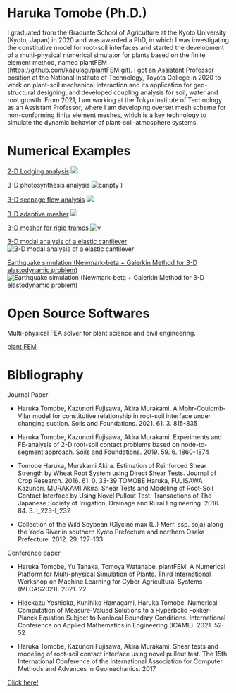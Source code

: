 # Haruka Tomobe (Ph.D.)


I graduated from the Graduate School of Agriculture at the Kyoto University (Kyoto, Japan) in 2020 and was awarded a PhD, in which I was investigating the constitutive model for root-soil interfaces and started the development of a multi-physical numerical simulator for plants based on the finite element method, named plantFEM (https://github.com/kazulagi/plantFEM.git). I got an Assistant Professor position at the National Institute of Technology, Toyota College in 2020 to work on plant-soil mechanical interaction and its application for geo-structural designing, and developed coupling analysis for soil, water and root growth. From 2021, I am working at the Tokyo Institute of Technology as an Assistant Professor, where I am developing overset mesh scheme for non-conforming finite element meshes, which is a key technology to simulate the dynamic behavior of plant-soil-atmosphere systems.

# Numerical Examples

[2-D Lodging analysis](https://www.sciencedirect.com/science/article/pii/S0038080619301647)
![](https://ars.els-cdn.com/content/image/1-s2.0-S0038080619301647-gr15.jpg)

3-D photosynthesis analysis
![canpty](https://user-images.githubusercontent.com/54159711/173492449-db9efe5a-7c5f-4219-a95f-bcb560123605.jpeg)
)

[3-D seepage flow analysis](https://github.com/kazulagi/plantFEM/pull/386)
![](https://user-images.githubusercontent.com/54159711/168735469-33115f07-39cf-458f-a09d-9d14a875ad0c.png)

[3-D adaptive mesher](https://github.com/kazulagi/plantFEM/pull/389)
![](https://user-images.githubusercontent.com/54159711/169466238-eb025a50-e8c8-4c51-a09d-6043cd1288df.png)

[3-D mesher for rigid frames](https://github.com/kazulagi/plantFEM/pull/393)
![v](https://user-images.githubusercontent.com/54159711/170681201-1c42a698-46ca-4b27-a163-d9a4d8ab3e1f.png)


[3-D modal analysis of a elastic cantilever](https://github.com/kazulagi/plantFEM/pull/395)
![3-D modal analysis of a elastic cantilever](https://user-images.githubusercontent.com/54159711/171304252-9eadbd13-5d97-4af1-9708-cbfecca17caf.png)

[Earthquake simulation (Newmark-beta + Galerkin Method for 3-D elastodynamic problem)](https://github.com/kazulagi/plantFEM/pull/399)
![Earthquake simulation (Newmark-beta + Galerkin Method for 3-D elastodynamic problem)](https://user-images.githubusercontent.com/54159711/172747882-8d03aef3-ad2d-44c6-9490-0b80588360d1.png)





# Open Source Softwares

Multi-physical FEA solver for plant science and civil engineering.

[plant FEM](https://github.com/kazulagi/plantFEM)




# Bibliography

Journal Paper

- Haruka Tomobe, Kazunori Fujisawa, Akira Murakami. A Mohr-Coulomb-Vilar model for constitutive relationship in root-soil interface under changing suction. Soils and Foundations. 2021. 61. 3. 815-835


- Haruka Tomobe, Kazunori Fujisawa, Akira Murakami. Experiments and FE-analysis of 2-D root-soil contact problems based on node-to-segment approach. Soils and Foundations. 2019. 59. 6. 1860-1874


- Tomobe Haruka, Murakami Akira. Estimation of Reinforced Shear Strength by Wheat Root System using Direct Shear Tests. Journal of Crop Research. 2016. 61. 0. 33-39
TOMOBE Haruka, FUJISAWA Kazunori, MURAKAMI Akira. Shear Tests and Modeling of Root-Soil Contact Interface by Using Novel Pullout Test. Transactions of The Japanese Society of Irrigation, Drainage and Rural Engineering. 2016. 84. 3. I_223-I_232


- Collection of the Wild Soybean (Glycine max (L.) Merr. ssp. soja) along the Yodo River in southern Kyoto Prefecture and northern Osaka Prefecture. 2012. 29. 127-133


Conference paper

- Haruka Tomobe, Yu Tanaka, Tomoya Watanabe. plantFEM: A Numerical Platform for Multi-physical Simulation of Plants. Third International Workshop on Machine Learning for Cyber-Agricultural Systems (MLCAS2021). 2021. 22

- Hidekazu Yoshioka, Kunihiko Hamagami, Haruka Tomobe. Numerical Computation of Measure-Valued Solutions to a Hyperbolic Fokker-Planck Equation Subject to Nonlocal Boundary Conditions. International Conference on Applied Mathematics in Engineering (ICAME). 2021. 52-52

- Haruka Tomobe, Kazunori Fujisawa, Akira Murakami. Shear tests and modeling of root-soil contact interface using novel pullout test. The 15th International Conference of the International Association for Computer Methods and Advances in Geomechanics. 2017

[Click here!](https://scholar.google.com/citations?user=aJsSCAYAAAAJ&hl=ja)
